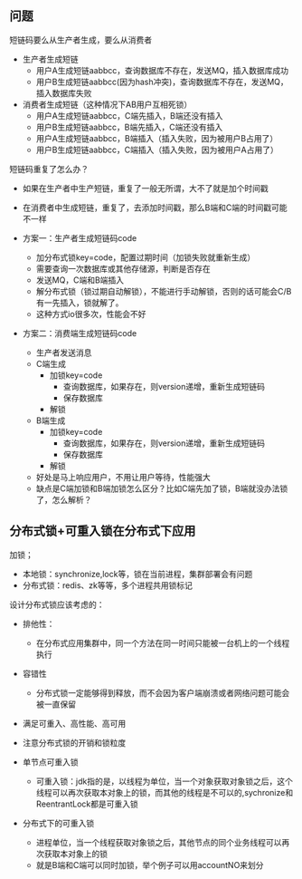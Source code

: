 ## 问题

短链码要么从生产者生成，要么从消费者

- 生产者生成短链
    - 用户A生成短链aabbcc，查询数据库不存在，发送MQ，插入数据库成功
    - 用户B生成短链aabbcc(因为hash冲突)，查询数据库不存在，发送MQ，插入数据库失败
- 消费者生成短链（这种情况下AB用户互相死锁）
    - 用户A生成短链aabbcc，C端先插入，B端还没有插入
    - 用户B生成短链aabbcc，B端先插入，C端还没有插入
    - 用户A生成短链aabbcc，B端插入（插入失败，因为被用户B占用了）
    - 用户B生成短链aabbcc，C端插入（插入失败，因为被用户A占用了）



短链码重复了怎么办？

- 如果在生产者中生产短链，重复了一般无所谓，大不了就是加个时间戳
- 在消费者中生成短链，重复了，去添加时间戳，那么B端和C端的时间戳可能不一样



- 方案一：生产者生成短链码code
    - 加分布式锁key=code，配置过期时间（加锁失败就重新生成）
    - 需要查询一次数据库或其他存储源，判断是否存在
    - 发送MQ，C端和B端插入
    - 解分布式锁（锁过期自动解锁），不能进行手动解锁，否则的话可能会C/B有一先插入，锁就解了。
    - 这种方式io很多次，性能会不好
- 方案二：消费端生成短链码code
    - 生产者发送消息
    - C端生成
        - 加锁key=code
            - 查询数据库，如果存在，则version递增，重新生成短链码
            - 保存数据库
        - 解锁
    - B端生成
        - 加锁key=code
            - 查询数据库，如果存在，则version递增，重新生成短链码
            - 保存数据库
        - 解锁
    - 好处是马上响应用户，不用让用户等待，性能强大
    - 缺点是C端加锁和B端加锁怎么区分？比如C端先加了锁，B端就没办法锁了，怎么解析？



## 分布式锁+可重入锁在分布式下应用

加锁；

- 本地锁：synchronize,lock等，锁在当前进程，集群部署会有问题
- 分布式锁：redis、zk等等，多个进程共用锁标记



设计分布式锁应该考虑的：

- 排他性：
    - 在分布式应用集群中，同一个方法在同一时间只能被一台机上的一个线程执行
- 容错性
    - 分布式锁一定能够得到释放，而不会因为客户端崩溃或者网络问题可能会被一直保留
- 满足可重入、高性能、高可用
- 注意分布式锁的开销和锁粒度



- 单节点可重入锁
    - 可重入锁：jdk指的是，以线程为单位，当一个对象获取对象锁之后，这个线程可以再次获取本对象上的锁，而其他的线程是不可以的,sychronize和ReentrantLock都是可重入锁
- 分布式下的可重入锁
    - 进程单位，当一个线程获取对象锁之后，其他节点的同个业务线程可以再次获取本对象上的锁
    - 就是B端和C端可以同时加锁，举个例子可以用accountNO来划分